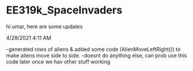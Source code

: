# EE319k_SpaceInvaders

hi umar, here are some updates

4/28/2021 4:11 AM

-generated rows of aliens & added some code (AlienMoveLeftRight()) to make aliens move side to side.
-doesnt do anything else, can prob use this code later once we hav other stuff working
